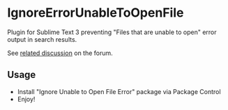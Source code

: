 # IgnoreErrorUnableToOpenFile

Plugin for Sublime Text 3 preventing "Files that are unable to open" error output in search results.

See [related discussion](https://forum.sublimetext.com/t/dont-show-files-that-are-unable-to-open-in-find-results/20499/16) on the forum.

## Usage

- Install "Ignore Unable to Open File Error" package via Package Control
- Enjoy!

